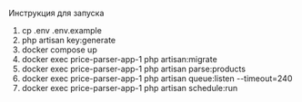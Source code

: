 Инструкция для запуска 
1. cp .env .env.example
2. php artisan key:generate
3. docker compose up
4. docker exec price-parser-app-1 php artisan:migrate
5. docker exec price-parser-app-1 php artisan parse:products
6. docker exec price-parser-app-1 php artisan queue:listen --timeout=240
7. docker exec price-parser-app-1 php artisan schedule:run
